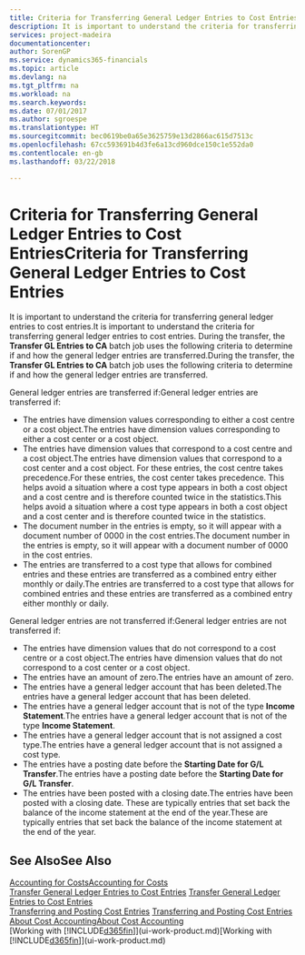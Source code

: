 ```yaml
---
title: Criteria for Transferring General Ledger Entries to Cost Entries | Microsoft Docs
description: It is important to understand the criteria for transferring general ledger entries to cost entries. During the transfer, the **Transfer GL Entries to CA** batch job uses the following criteria to determine if and how the general ledger entries are transferred.
services: project-madeira
documentationcenter: 
author: SorenGP
ms.service: dynamics365-financials
ms.topic: article
ms.devlang: na
ms.tgt_pltfrm: na
ms.workload: na
ms.search.keywords: 
ms.date: 07/01/2017
ms.author: sgroespe
ms.translationtype: HT
ms.sourcegitcommit: bec0619be0a65e3625759e13d2866ac615d7513c
ms.openlocfilehash: 67cc593691b4d3fe6a13cd960dce150c1e552da0
ms.contentlocale: en-gb
ms.lasthandoff: 03/22/2018

---
```

# <a name="criteria-for-transferring-general-ledger-entries-to-cost-entries"></a><span data-ttu-id="90901-104">Criteria for Transferring General Ledger Entries to Cost Entries</span><span class="sxs-lookup"><span data-stu-id="90901-104">Criteria for Transferring General Ledger Entries to Cost Entries</span></span>
<span data-ttu-id="90901-105">It is important to understand the criteria for transferring general ledger entries to cost entries.</span><span class="sxs-lookup"><span data-stu-id="90901-105">It is important to understand the criteria for transferring general ledger entries to cost entries.</span></span> <span data-ttu-id="90901-106">During the transfer, the **Transfer GL Entries to CA** batch job uses the following criteria to determine if and how the general ledger entries are transferred.</span><span class="sxs-lookup"><span data-stu-id="90901-106">During the transfer, the **Transfer GL Entries to CA** batch job uses the following criteria to determine if and how the general ledger entries are transferred.</span></span>  

<span data-ttu-id="90901-107">General ledger entries are transferred if:</span><span class="sxs-lookup"><span data-stu-id="90901-107">General ledger entries are transferred if:</span></span>  

-   <span data-ttu-id="90901-108">The entries have dimension values corresponding to either a cost centre or a cost object.</span><span class="sxs-lookup"><span data-stu-id="90901-108">The entries have dimension values corresponding to either a cost center or a cost object.</span></span>  
-   <span data-ttu-id="90901-109">The entries have dimension values that correspond to a cost centre and a cost object.</span><span class="sxs-lookup"><span data-stu-id="90901-109">The entries have dimension values that correspond to a cost center and a cost object.</span></span> <span data-ttu-id="90901-110">For these entries, the cost centre takes precedence.</span><span class="sxs-lookup"><span data-stu-id="90901-110">For these entries, the cost center takes precedence.</span></span> <span data-ttu-id="90901-111">This helps avoid a situation where a cost type appears in both a cost object and a cost centre and is therefore counted twice in the statistics.</span><span class="sxs-lookup"><span data-stu-id="90901-111">This helps avoid a situation where a cost type appears in both a cost object and a cost center and is therefore counted twice in the statistics.</span></span>  
-   <span data-ttu-id="90901-112">The document number in the entries is empty, so it will appear with a document number of 0000 in the cost entries.</span><span class="sxs-lookup"><span data-stu-id="90901-112">The document number in the entries is empty, so it will appear with a document number of 0000 in the cost entries.</span></span>  
-   <span data-ttu-id="90901-113">The entries are transferred to a cost type that allows for combined entries and these entries are transferred as a combined entry either monthly or daily.</span><span class="sxs-lookup"><span data-stu-id="90901-113">The entries are transferred to a cost type that allows for combined entries and these entries are transferred as a combined entry either monthly or daily.</span></span>  

<span data-ttu-id="90901-114">General ledger entries are not transferred if:</span><span class="sxs-lookup"><span data-stu-id="90901-114">General ledger entries are not transferred if:</span></span>  

-   <span data-ttu-id="90901-115">The entries have dimension values that do not correspond to a cost centre or a cost object.</span><span class="sxs-lookup"><span data-stu-id="90901-115">The entries have dimension values that do not correspond to a cost center or a cost object.</span></span>  
-   <span data-ttu-id="90901-116">The entries have an amount of zero.</span><span class="sxs-lookup"><span data-stu-id="90901-116">The entries have an amount of zero.</span></span>  
-   <span data-ttu-id="90901-117">The entries have a general ledger account that has been deleted.</span><span class="sxs-lookup"><span data-stu-id="90901-117">The entries have a general ledger account that has been deleted.</span></span>  
-   <span data-ttu-id="90901-118">The entries have a general ledger account that is not of the type **Income Statement**.</span><span class="sxs-lookup"><span data-stu-id="90901-118">The entries have a general ledger account that is not of the type **Income Statement**.</span></span>  
-   <span data-ttu-id="90901-119">The entries have a general ledger account that is not assigned a cost type.</span><span class="sxs-lookup"><span data-stu-id="90901-119">The entries have a general ledger account that is not assigned a cost type.</span></span>  
-   <span data-ttu-id="90901-120">The entries have a posting date before the **Starting Date for G/L Transfer**.</span><span class="sxs-lookup"><span data-stu-id="90901-120">The entries have a posting date before the **Starting Date for G/L Transfer**.</span></span>  
-   <span data-ttu-id="90901-121">The entries have been posted with a closing date.</span><span class="sxs-lookup"><span data-stu-id="90901-121">The entries have been posted with a closing date.</span></span> <span data-ttu-id="90901-122">These are typically entries that set back the balance of the income statement at the end of the year.</span><span class="sxs-lookup"><span data-stu-id="90901-122">These are typically entries that set back the balance of the income statement at the end of the year.</span></span>  

## <a name="see-also"></a><span data-ttu-id="90901-123">See Also</span><span class="sxs-lookup"><span data-stu-id="90901-123">See Also</span></span>  
[<span data-ttu-id="90901-124">Accounting for Costs</span><span class="sxs-lookup"><span data-stu-id="90901-124">Accounting for Costs</span></span>](finance-manage-cost-accounting.md)  
 <span data-ttu-id="90901-125">[Transfer General Ledger Entries to Cost Entries](finance-how-to-transfer-general-ledger-entries-to-cost-entries.md) </span><span class="sxs-lookup"><span data-stu-id="90901-125">[Transfer General Ledger Entries to Cost Entries](finance-how-to-transfer-general-ledger-entries-to-cost-entries.md) </span></span>  
 <span data-ttu-id="90901-126">[Transferring and Posting Cost Entries](finance-transfer-and-post-cost-entries.md) </span><span class="sxs-lookup"><span data-stu-id="90901-126">[Transferring and Posting Cost Entries](finance-transfer-and-post-cost-entries.md) </span></span>  
 [<span data-ttu-id="90901-127">About Cost Accounting</span><span class="sxs-lookup"><span data-stu-id="90901-127">About Cost Accounting</span></span>](finance-about-cost-accounting.md)  
 <span data-ttu-id="90901-128">[Working with [!INCLUDE[d365fin](includes/d365fin_md.md)]](ui-work-product.md)</span><span class="sxs-lookup"><span data-stu-id="90901-128">[Working with [!INCLUDE[d365fin](includes/d365fin_md.md)]](ui-work-product.md)</span></span>

